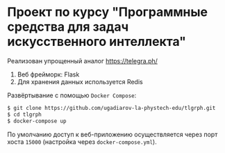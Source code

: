 # Проект по курсу "Программные средства для задач искусственного интеллекта"
Реализован упрощенный аналог https://telegra.ph/
1. Веб фрейморк: Flask
2. Для хранения данных используется Redis

Развёртывание с помощью `Docker Compose`:
```sh
$ git clone https://github.com/ugadiarov-la-phystech-edu/tlgrph.git
$ cd tlgrph
$ docker-compose up
```
По умолчанию доступ к веб-приложению осуществляется через порт хоста `15000` (настройка через `docker-compose.yml`).

